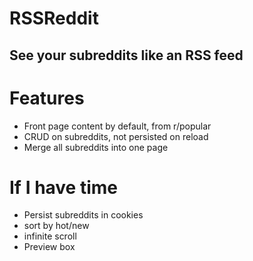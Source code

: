 # RSSReddit
## See your subreddits like an RSS feed

# Features
* Front page content by default, from r/popular
* CRUD on subreddits, not persisted on reload
* Merge all subreddits into one page

# If I have time
* Persist subreddits in cookies
* sort by hot/new
* infinite scroll
* Preview box
